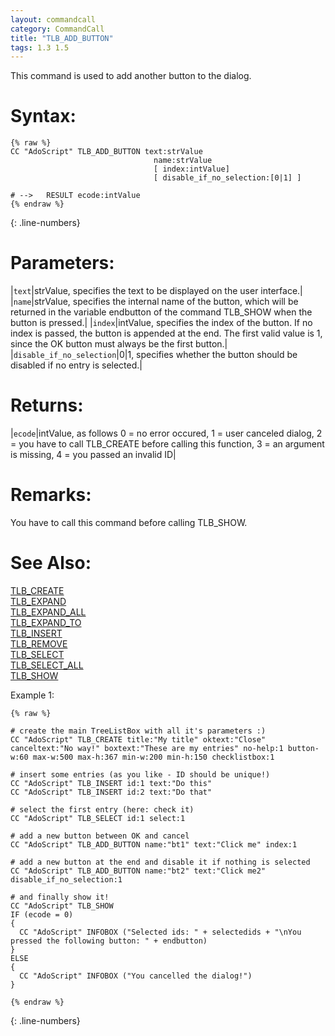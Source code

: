 ```yaml
---
layout: commandcall
category: CommandCall
title: "TLB_ADD_BUTTON"
tags: 1.3 1.5
---
```


This command is used to add another button to the dialog.

# Syntax:  

```adoscript
{% raw %}
CC "AdoScript" TLB_ADD_BUTTON text:strValue 
								name:strValue 
								[ index:intValue] 
								[ disable_if_no_selection:[0|1] ]

# -->	RESULT ecode:intValue
{% endraw %}
```
{: .line-numbers}

# Parameters:  

|`text`|strValue, specifies the text to be displayed on the user interface.|
|`name`|strValue, specifies the internal name of the button, which will be returned in the variable endbutton of the command TLB_SHOW when the button is pressed.|
|`index`|intValue, specifies the index of the button. If no index is passed, the button is appended at the end. The first valid value is 1, since the OK button must always be the first button.|
|`disable_if_no_selection`|0|1, specifies whether the button should be disabled if no entry is selected.|

# Returns:  

|`ecode`|intValue, as follows 0 = no error occured, 1 = user canceled dialog, 2 = you have to call TLB_CREATE before calling this function, 3 = an argument is missing, 4 = you passed an invalid ID|

# Remarks:

You have to call this command before calling TLB_SHOW.

# See Also:  

[TLB_CREATE](tlb_create.html "TLB_CREATE")  
[TLB_EXPAND](tlb_expand.html "TLB_EXPAND")  
[TLB_EXPAND_ALL](tlb_expand_all.html "TLB_EXPAND_ALL")  
[TLB_EXPAND_TO](tlb_expand_to.html "TLB_EXPAND_TO")  
[TLB_INSERT](tlb_insert.html "TLB_INSERT")  
[TLB_REMOVE](tlb_remove.html "TLB_REMOVE")  
[TLB_SELECT](tlb_select.html "TLB_SELECT")  
[TLB_SELECT_ALL](tlb_select_all.html "TLB_SELECT_ALL")  
[TLB_SHOW](tlb_show.html "TLB_SHOW")  


Example 1:

```adoscript
{% raw %}

# create the main TreeListBox with all it's parameters :)
CC "AdoScript" TLB_CREATE title:"My title" oktext:"Close" canceltext:"No way!" boxtext:"These are my entries" no-help:1 button-w:60 max-w:500 max-h:367 min-w:200 min-h:150 checklistbox:1

# insert some entries (as you like - ID should be unique!)
CC "AdoScript" TLB_INSERT id:1 text:"Do this"
CC "AdoScript" TLB_INSERT id:2 text:"Do that"

# select the first entry (here: check it)
CC "AdoScript" TLB_SELECT id:1 select:1

# add a new button between OK and cancel
CC "AdoScript" TLB_ADD_BUTTON name:"bt1" text:"Click me" index:1

# add a new button at the end and disable it if nothing is selected
CC "AdoScript" TLB_ADD_BUTTON name:"bt2" text:"Click me2" disable_if_no_selection:1

# and finally show it!
CC "AdoScript" TLB_SHOW
IF (ecode = 0)
{
  CC "AdoScript" INFOBOX ("Selected ids: " + selectedids + "\nYou pressed the following button: " + endbutton)
}
ELSE
{
  CC "AdoScript" INFOBOX ("You cancelled the dialog!")
}

{% endraw %}
```
{: .line-numbers}

